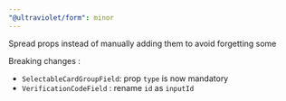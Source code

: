 ```yaml
---
"@ultraviolet/form": minor
---
```


Spread props instead of manually adding them to avoid forgetting some

Breaking changes : 
- `SelectableCardGroupField`:  prop `type` is now mandatory
- `VerificationCodeField` : rename `id` as `inputId`